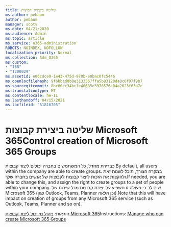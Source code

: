 ```yaml
---
title: שליטה ביצירת קבוצות
ms.author: pebaum
author: pebaum
manager: scotv
ms.date: 04/21/2020
ms.audience: Admin
ms.topic: article
ms.service: o365-administration
ROBOTS: NOINDEX, NOFOLLOW
localization_priority: Normal
ms.collection: Adm_O365
ms.custom:
- "168"
- "1200029"
ms.assetid: e06cdce9-1e43-475d-970b-e0bac0fc5446
ms.openlocfilehash: 9f6bbad8b8e3133567ffa5b83120da0c6f07f9b7
ms.sourcegitcommit: 8bc60ec34bc1e40685e3976576e04a2623f63a7c
ms.translationtype: MT
ms.contentlocale: he-IL
ms.lasthandoff: 04/15/2021
ms.locfileid: "51816705"
---
```

# <a name="control-creation-of-microsoft-365-groups"></a><span data-ttu-id="8d546-102">שליטה ביצירת קבוצות Microsoft 365</span><span class="sxs-lookup"><span data-stu-id="8d546-102">Control creation of Microsoft 365 Groups</span></span>

<span data-ttu-id="8d546-103">כברירת מחדל, כל המשתמשים בחברה יכולים ליצור קבוצות.</span><span class="sxs-lookup"><span data-stu-id="8d546-103">By default, all users within the company are able to create groups.</span></span> <span data-ttu-id="8d546-104">במקרה הצורך, תוכל לשנות זאת ולהקצות את הזכות ליצור קבוצות לקבוצות של אנשים בחברה שלך.</span><span class="sxs-lookup"><span data-stu-id="8d546-104">If needed, you are able to change this, and assign the right to create groups to a set of people within your company.</span></span> <span data-ttu-id="8d546-105">שים לב כי פעולה זו תשפיע על יצירת קבוצות מכל שירות של Microsoft 365 (כגון Outlook, Teams, Planner וכן הלאה).</span><span class="sxs-lookup"><span data-stu-id="8d546-105">Note that this will have impact on creation of groups from any Microsoft 365 service (such as Outlook, Teams, Planner and so on).</span></span>
  
<span data-ttu-id="8d546-106">הוראות: [ניהול מי יכול ליצור קבוצות Microsoft 365](https://docs.microsoft.com/microsoft-365/admin/create-groups/manage-creation-of-groups)</span><span class="sxs-lookup"><span data-stu-id="8d546-106">Instructions: [Manage who can create Microsoft 365 Groups](https://docs.microsoft.com/microsoft-365/admin/create-groups/manage-creation-of-groups)</span></span>
